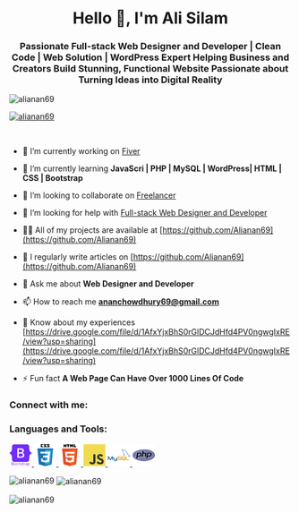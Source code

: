 <h1 align="center">Hello 👋, I'm Ali Silam</h1>
<h3 align="center">Passionate Full-stack Web Designer and Developer | Clean Code | Web Solution | WordPress Expert Helping Business and Creators Build Stunning, Functional Website Passionate about Turning Ideas into Digital Reality</h3>

<p align="left"> <img src="https://komarev.com/ghpvc/?username=alianan69&label=Profile%20views&color=0e75b6&style=flat" alt="alianan69" /> </p>

<p align="left"> <a href="https://github.com/ryo-ma/github-profile-trophy"><img src="https://github-profile-trophy.vercel.app/?username=alianan69" alt="alianan69" /></a> </p>

<p align="left"> <a href="https://twitter.com/" target="blank"><img src="https://img.shields.io/twitter/follow/?logo=twitter&style=for-the-badge" alt="" /></a> </p>

- 🔭 I’m currently working on [Fiver](https://www.fiverr.com/anan69/buying?source=avatar_menu_profile)

- 🌱 I’m currently learning **JavaScri | PHP | MySQL | WordPress| HTML | CSS | Bootstrap**

- 👯 I’m looking to collaborate on [Freelancer](https://www.freelancer.com.bd/u/anan69)

- 🤝 I’m looking for help with [Full-stack Web Designer and Developer](https://www.freelancer.com.bd/u/anan69)

- 👨‍💻 All of my projects are available at [https://github.com/Alianan69](https://github.com/Alianan69)

- 📝 I regularly write articles on [https://github.com/Alianan69](https://github.com/Alianan69)

- 💬 Ask me about **Web Designer and Developer**

- 📫 How to reach me **ananchowdhury69@gmail.com**

- 📄 Know about my experiences [https://drive.google.com/file/d/1AfxYjxBhS0rGlDCJdHfd4PV0ngwgIxRE/view?usp=sharing](https://drive.google.com/file/d/1AfxYjxBhS0rGlDCJdHfd4PV0ngwgIxRE/view?usp=sharing)

- ⚡ Fun fact **A Web Page Can Have Over 1000 Lines Of Code**

<h3 align="left">Connect with me:</h3>
<p align="left">
</p>

<h3 align="left">Languages and Tools:</h3>
<p align="left"> <a href="https://getbootstrap.com" target="_blank" rel="noreferrer"> <img src="https://raw.githubusercontent.com/devicons/devicon/master/icons/bootstrap/bootstrap-plain-wordmark.svg" alt="bootstrap" width="40" height="40"/> </a> <a href="https://www.w3schools.com/css/" target="_blank" rel="noreferrer"> <img src="https://raw.githubusercontent.com/devicons/devicon/master/icons/css3/css3-original-wordmark.svg" alt="css3" width="40" height="40"/> </a> <a href="https://www.w3.org/html/" target="_blank" rel="noreferrer"> <img src="https://raw.githubusercontent.com/devicons/devicon/master/icons/html5/html5-original-wordmark.svg" alt="html5" width="40" height="40"/> </a> <a href="https://developer.mozilla.org/en-US/docs/Web/JavaScript" target="_blank" rel="noreferrer"> <img src="https://raw.githubusercontent.com/devicons/devicon/master/icons/javascript/javascript-original.svg" alt="javascript" width="40" height="40"/> </a> <a href="https://www.mysql.com/" target="_blank" rel="noreferrer"> <img src="https://raw.githubusercontent.com/devicons/devicon/master/icons/mysql/mysql-original-wordmark.svg" alt="mysql" width="40" height="40"/> </a> <a href="https://www.php.net" target="_blank" rel="noreferrer"> <img src="https://raw.githubusercontent.com/devicons/devicon/master/icons/php/php-original.svg" alt="php" width="40" height="40"/> </a> </p>

<p><img align="left" src="https://github-readme-stats.vercel.app/api/top-langs?username=alianan69&show_icons=true&locale=en&layout=compact" alt="alianan69" /></p>

<p>&nbsp;<img align="center" src="https://github-readme-stats.vercel.app/api?username=alianan69&show_icons=true&locale=en" alt="alianan69" /></p>

<p><img align="center" src="https://github-readme-streak-stats.herokuapp.com/?user=alianan69&" alt="alianan69" /></p>
